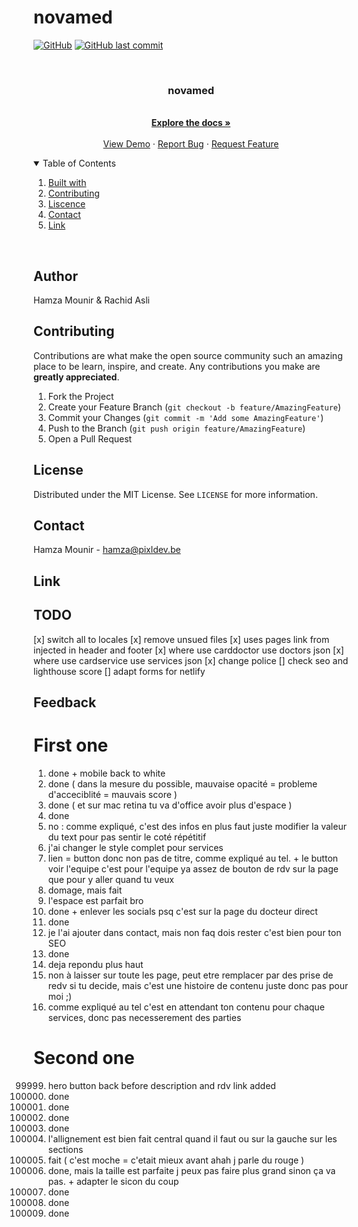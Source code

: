 # novamed

[![GitHub](https://img.shields.io/github/license/mashape/apistatus.svg)](https://github.com/hamzaPixl/novamed/blob/master/LICENSE)
[![GitHub last commit](https://img.shields.io/github/last-commit/google/skia.svg)](https://github.com/hamzaPixl/novamed/commits/master)

<br />
<p align="center">
  <h3 align="center">novamed</h3>

  <p align="center">
    <br />
    <a href="https://github.com/hamzaPixl/novamed/blob/master/README.md"><strong>Explore the docs »</strong></a>
    <br />
    <br />
    <a href="https://novamed.be/">View Demo</a>
    ·
    <a href="https://github.com/hamzaPixl/novamed/issues">Report Bug</a>
    ·
    <a href="https://github.com/hamzaPixl/novamed/issues">Request Feature</a>
  </p>
</p>

<details open="open">
  <summary>Table of Contents</summary>
  <ol>
    <li><a href="#built with">Built with</a></li>
    <li><a href="#contributting">Contributing</a></li>
    <li><a href="#liscence">Liscence</a></li>
    <li><a href="#contact">Contact</a></li>
    <li><a href="#link">Link</a></li>
  </ol>
</details>

<br>

## Author

Hamza Mounir & Rachid Asli

## Contributing

Contributions are what make the open source community such an amazing place to be learn, inspire, and create. Any contributions you make are **greatly appreciated**.

1. Fork the Project
2. Create your Feature Branch (`git checkout -b feature/AmazingFeature`)
3. Commit your Changes (`git commit -m 'Add some AmazingFeature'`)
4. Push to the Branch (`git push origin feature/AmazingFeature`)
5. Open a Pull Request

## License

Distributed under the MIT License. See `LICENSE` for more information.

## Contact

Hamza Mounir - hamza@pixldev.be

## Link

## TODO

[x] switch all to locales
[x] remove unsued files
[x] uses pages link from injected in header and footer
[x] where use carddoctor use doctors json
[x] where use cardservice use services json
[x] change police
[] check seo and lighthouse score
[] adapt forms for netlify

## Feedback

# First one

1. done + mobile back to white
2. done ( dans la mesure du possible, mauvaise opacité = probleme d'acceciblité = mauvais score )
3. done ( et sur mac retina tu va d'office avoir plus d'espace )
4. done
5. no : comme expliqué, c'est des infos en plus faut juste modifier la valeur du text pour pas sentir le coté répétitif
6. j'ai changer le style complet pour services
7. lien = button donc non pas de titre, comme expliqué au tel. + le button voir l'equipe c'est pour l'equipe ya assez de bouton de rdv sur la page que pour y aller quand tu veux
8. domage, mais fait
9. l'espace est parfait bro
10. done + enlever les socials psq c'est sur la page du docteur direct
11. done
12. je l'ai ajouter dans contact, mais non faq dois rester c'est bien pour ton SEO
13. done
14. deja repondu plus haut
15. non à laisser sur toute les page, peut etre remplacer par des prise de redv si tu decide, mais c'est une histoire de contenu juste donc pas pour moi ;)
16. comme expliqué au tel c'est en attendant ton contenu pour chaque services, donc pas necesserement des parties

# Second one

99999. hero button back before description and rdv link added
1. done
1. done
1. done
1. done
1. l'allignement est bien fait central quand il faut ou sur la gauche sur les sections
1. fait ( c'est moche = c'etait mieux avant ahah j parle du rouge )
1. done, mais la taille est parfaite j peux pas faire plus grand sinon ça va pas. + adapter le sicon du coup
1. done
1. done
1. done

